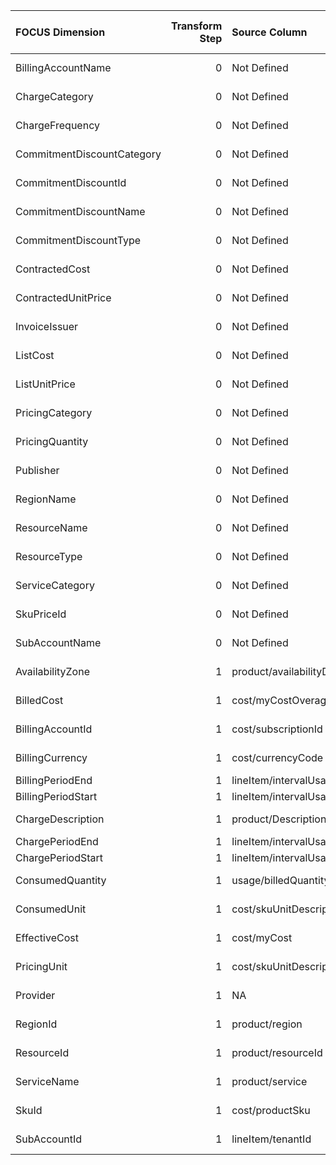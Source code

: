 | FOCUS Dimension            |   Transform Step | Source Column               | Source Column Type   | Transform Type      | Filters/Process/Etc.   |
|:---------------------------|-----------------:|:----------------------------|:---------------------|:--------------------|:-----------------------|
| BillingAccountName         |                0 | Not Defined                 | Not Defined          | Not Defined         | Not Defined            |
| ChargeCategory             |                0 | Not Defined                 | Not Defined          | Not Defined         | Not Defined            |
| ChargeFrequency            |                0 | Not Defined                 | Not Defined          | Not Defined         | Not Defined            |
| CommitmentDiscountCategory |                0 | Not Defined                 | Not Defined          | Not Defined         | Not Defined            |
| CommitmentDiscountId       |                0 | Not Defined                 | Not Defined          | Not Defined         | Not Defined            |
| CommitmentDiscountName     |                0 | Not Defined                 | Not Defined          | Not Defined         | Not Defined            |
| CommitmentDiscountType     |                0 | Not Defined                 | Not Defined          | Not Defined         | Not Defined            |
| ContractedCost             |                0 | Not Defined                 | Not Defined          | Not Defined         | Not Defined            |
| ContractedUnitPrice        |                0 | Not Defined                 | Not Defined          | Not Defined         | Not Defined            |
| InvoiceIssuer              |                0 | Not Defined                 | Not Defined          | Not Defined         | Not Defined            |
| ListCost                   |                0 | Not Defined                 | Not Defined          | Not Defined         | Not Defined            |
| ListUnitPrice              |                0 | Not Defined                 | Not Defined          | Not Defined         | Not Defined            |
| PricingCategory            |                0 | Not Defined                 | Not Defined          | Not Defined         | Not Defined            |
| PricingQuantity            |                0 | Not Defined                 | Not Defined          | Not Defined         | Not Defined            |
| Publisher                  |                0 | Not Defined                 | Not Defined          | Not Defined         | Not Defined            |
| RegionName                 |                0 | Not Defined                 | Not Defined          | Not Defined         | Not Defined            |
| ResourceName               |                0 | Not Defined                 | Not Defined          | Not Defined         | Not Defined            |
| ResourceType               |                0 | Not Defined                 | Not Defined          | Not Defined         | Not Defined            |
| ServiceCategory            |                0 | Not Defined                 | Not Defined          | Not Defined         | Not Defined            |
| SkuPriceId                 |                0 | Not Defined                 | Not Defined          | Not Defined         | Not Defined            |
| SubAccountName             |                0 | Not Defined                 | Not Defined          | Not Defined         | Not Defined            |
| AvailabilityZone           |                1 | product/availabilityDomain  | Not Defined          | RENAME_COLUMN       |                        |
| BilledCost                 |                1 | cost/myCostOverage          | Not Defined          | RENAME_COLUMN       |                        |
| BillingAccountId           |                1 | cost/subscriptionId         | Not Defined          | RENAME_COLUMN       |                        |
| BillingCurrency            |                1 | cost/currencyCode           | Not Defined          | RENAME_COLUMN       |                        |
| BillingPeriodEnd           |                1 | lineItem/intervalUsageEnd   | datetime             | MONTH_END           |                        |
| BillingPeriodStart         |                1 | lineItem/intervalUsageStart | datetime             | MONTH_START         |                        |
| ChargeDescription          |                1 | product/Description         | Not Defined          | RENAME_COLUMN       |                        |
| ChargePeriodEnd            |                1 | lineItem/intervalUsageEnd   | datetime             | RENAME_COLUMN       |                        |
| ChargePeriodStart          |                1 | lineItem/intervalUsageStart | datetime             | RENAME_COLUMN       |                        |
| ConsumedQuantity           |                1 | usage/billedQuantity        | Not Defined          | RENAME_COLUMN       |                        |
| ConsumedUnit               |                1 | cost/skuUnitDescription     | Not Defined          | RENAME_COLUMN       |                        |
| EffectiveCost              |                1 | cost/myCost                 | Not Defined          | RENAME_COLUMN       |                        |
| PricingUnit                |                1 | cost/skuUnitDescription     | Not Defined          | RENAME_COLUMN       |                        |
| Provider                   |                1 | NA                          | Not Defined          | ASSIGN_STATIC_VALUE | static_value: Oracle   |
| RegionId                   |                1 | product/region              | Not Defined          | RENAME_COLUMN       |                        |
| ResourceId                 |                1 | product/resourceId          | Not Defined          | RENAME_COLUMN       |                        |
| ServiceName                |                1 | product/service             | Not Defined          | RENAME_COLUMN       |                        |
| SkuId                      |                1 | cost/productSku             | Not Defined          | RENAME_COLUMN       |                        |
| SubAccountId               |                1 | lineItem/tenantId           | Not Defined          | RENAME_COLUMN       |                        |